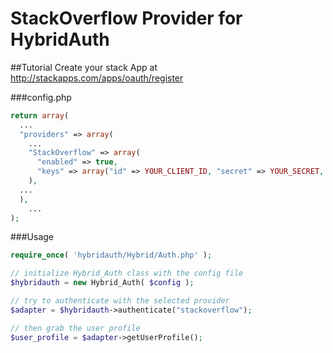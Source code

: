 # StackOverflow Provider for HybridAuth

##Tutorial
Create your stack App at http://stackapps.com/apps/oauth/register

###config.php
```php
return array(
  ...
  "providers" => array(
	...
    "StackOverflow" => array(
      "enabled" => true,
      "keys" => array("id" => YOUR_CLIENT_ID, "secret" => YOUR_SECRET, "key"	=> YOUR_KEY)
    ),
  ...
  ),
	...
);
```

###Usage
```php
require_once( 'hybridauth/Hybrid/Auth.php' );

// initialize Hybrid_Auth class with the config file
$hybridauth = new Hybrid_Auth( $config );

// try to authenticate with the selected provider
$adapter = $hybridauth->authenticate("stackoverflow");

// then grab the user profile
$user_profile = $adapter->getUserProfile();
```
